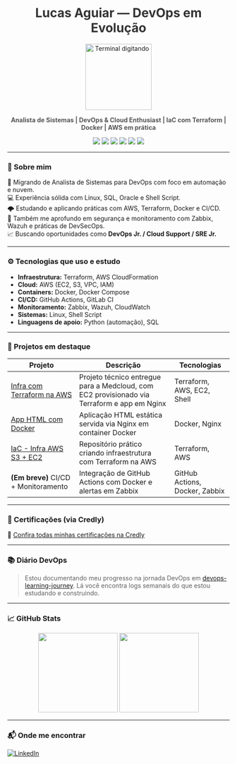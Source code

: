 <h1 align="center" style="color:#333333;">Lucas Aguiar — DevOps em Evolução</h1>

<p align="center">
  <img src="https://media2.giphy.com/media/v1.Y2lkPTc5MGI3NjExOWs3MXkwa3k0dWhmaWw5bXh5NDI5bWJ0MzVvZ2F5N2Fwem5tcGUyNCZlcD12MV9pbnRlcm5hbF9naWZfYnlfaWQmY3Q9Zw/NytMLKyiaIh6VH9SPm/giphy.gif" width="150" alt="Terminal digitando" />
</p>

<p align="center">
  <b style="color:#555555;">Analista de Sistemas | DevOps & Cloud Enthusiast | IaC com Terraform | Docker | AWS em prática</b>
</p>

<p align="center">
  <img src="https://img.shields.io/badge/Linux-DevOps-555555?style=for-the-badge&logo=linux&logoColor=white" />
  <img src="https://img.shields.io/badge/Terraform-IaC-555555?style=for-the-badge&logo=terraform&logoColor=white" />
  <img src="https://img.shields.io/badge/AWS-Cloud-555555?style=for-the-badge&logo=amazonaws&logoColor=white" />
  <img src="https://img.shields.io/badge/Docker-Containers-555555?style=for-the-badge&logo=docker&logoColor=white" />
  <img src="https://img.shields.io/badge/GitHub_Actions-CI/CD-555555?style=for-the-badge&logo=githubactions&logoColor=white" />
  <img src="https://img.shields.io/github/followers/AguiarLucass?style=for-the-badge&label=Follow&logo=github&color=555555&logoColor=00FF00" />
</p>

---

### 🧠 Sobre mim

🎯 Migrando de Analista de Sistemas para DevOps com foco em automação e nuvem.  
💻 Experiência sólida com Linux, SQL, Oracle e Shell Script.  
🌩️ Estudando e aplicando práticas com AWS, Terraform, Docker e CI/CD.  
🔐 Também me aprofundo em segurança e monitoramento com Zabbix, Wazuh e práticas de DevSecOps.  
📈 Buscando oportunidades como **DevOps Jr. / Cloud Support / SRE Jr.**

---

### ⚙️ Tecnologias que uso e estudo

- **Infraestrutura:** Terraform, AWS CloudFormation  
- **Cloud:** AWS (EC2, S3, VPC, IAM)  
- **Containers:** Docker, Docker Compose  
- **CI/CD:** GitHub Actions, GitLab CI  
- **Monitoramento:** Zabbix, Wazuh, CloudWatch  
- **Sistemas:** Linux, Shell Script  
- **Linguagens de apoio:** Python (automação), SQL

---

### 🚀 Projetos em destaque

| Projeto | Descrição | Tecnologias |
|--------|-----------|-------------|
| [Infra com Terraform na AWS](https://github.com/AguiarLucass/infra-terraform-medcloud) | Projeto técnico entregue para a Medcloud, com EC2 provisionado via Terraform e app em Nginx | Terraform, AWS, EC2, Shell |
| [App HTML com Docker](https://github.com/AguiarLucass/app-html-docker) | Aplicação HTML estática servida via Nginx em container Docker | Docker, Nginx |
| [IaC - Infra AWS S3 + EC2](https://github.com/AguiarLucass/iac-terraform-aws) | Repositório prático criando infraestrutura com Terraform na AWS | Terraform, AWS |
| **(Em breve)** CI/CD + Monitoramento | Integração de GitHub Actions com Docker e alertas em Zabbix | GitHub Actions, Docker, Zabbix |

---

### 🧾 Certificações (via Credly)

🔗 [Confira todas minhas certificações na Credly](https://www.credly.com/users/lucas-aguiar.7b6efc66)

---

### 📚 Diário DevOps

> Estou documentando meu progresso na jornada DevOps em [devops-learning-journey](https://github.com/AguiarLucass/devops-learning-journey). Lá você encontra logs semanais do que estou estudando e construindo.

---

### 📈 GitHub Stats

<p align="center">
  <img height="180em" src="https://github-readme-stats.vercel.app/api?username=AguiarLucass&show_icons=true&theme=dark&hide_border=true&count_private=true"/>
  <img height="180em" src="https://github-readme-stats.vercel.app/api/top-langs/?username=AguiarLucass&layout=compact&theme=dark&hide_border=true"/>
</p>

---

### 📬 Onde me encontrar

[![LinkedIn](https://img.shields.io/badge/-LinkedIn-555555?style=for-the-badge&logo=linkedin&logoColor=white)](https://www.linkedin.com/in/lucassilva12/)
